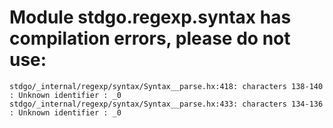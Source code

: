 # Module stdgo.regexp.syntax has compilation errors, please do not use:
```
stdgo/_internal/regexp/syntax/Syntax__parse.hx:418: characters 138-140 : Unknown identifier : _0
stdgo/_internal/regexp/syntax/Syntax__parse.hx:433: characters 134-136 : Unknown identifier : _0

```

